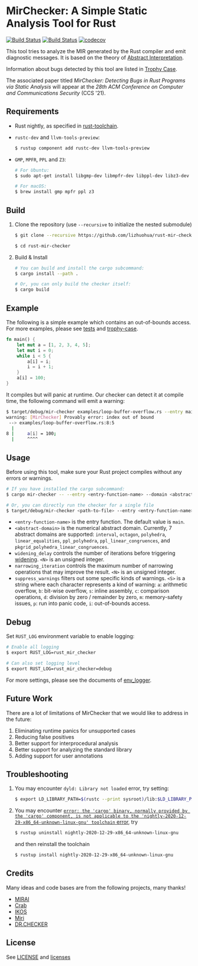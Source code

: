 # MirChecker: A Simple Static Analysis Tool for Rust

[![Build Status](https://travis-ci.com/lizhuohua/rust-mir-checker.svg?token=gQ3MGp1DXsVespCpQBDg&branch=master)](https://travis-ci.com/lizhuohua/rust-mir-checker)
[![Build Status](https://github.com/lizhuohua/rust-mir-checker/workflows/build/badge.svg)](https://github.com/lizhuohua/rust-mir-checker/actions?query=workflow%3Abuild)
[![codecov](https://codecov.io/gh/lizhuohua/rust-mir-checker/branch/master/graph/badge.svg?token=Y4MlI5AUql)](https://codecov.io/gh/lizhuohua/rust-mir-checker)

This tool tries to analyze the MIR generated by the Rust compiler and emit diagnostic messages. It is based on the theory of [Abstract Interpretation](https://en.wikipedia.org/wiki/Abstract_interpretation).

Information about bugs detected by this tool are listed in [Trophy Case](trophy-case/README.md).

The associated paper titled *MirChecker: Detecting Bugs in Rust Programs via Static Analysis* will appear at the *28th ACM Conference on Computer and Communications Security* (CCS '21).

## Requirements

* Rust nightly, as specified in [rust-toolchain](rust-toolchain.toml).
* `rustc-dev` and `llvm-tools-preview`:

    ```sh
    $ rustup component add rustc-dev llvm-tools-preview
    ```

* `GMP`, `MPFR`, `PPL` and `Z3`:

    ```sh
    # For Ubuntu:
    $ sudo apt-get install libgmp-dev libmpfr-dev libppl-dev libz3-dev m4 libclang-dev
    
    # For macOS:
    $ brew install gmp mpfr ppl z3
    ```

## Build

1. Clone the repository (use `--recursive` to initialize the nested submodule)

    ```sh
    $ git clone --recursive https://github.com/lizhuohua/rust-mir-checker.git
    
    $ cd rust-mir-checker
    ```

2. Build & Install

    ```sh
    # You can build and install the cargo subcommand:
    $ cargo install --path .
    
    # Or, you can only build the checker itself:
    $ cargo build
    ```

## Example

The following is a simple example which contains an out-of-bounds access. For more examples, please see [tests](tests) and [trophy-case](trophy-case).

```rust
fn main() {
    let mut a = [1, 2, 3, 4, 5];
    let mut i = 0;
    while i < 5 {
        a[i] = i;
        i = i + 1;
    }
    a[i] = 100;
}
```

It compiles but will panic at runtime. Our checker can detect it at compile time, the following command will emit a warning:

```sh
$ target/debug/mir-checker examples/loop-buffer-overflow.rs --entry main --domain interval --widening_delay 5 --narrowing_iteration 5
warning: [MirChecker] Provably error: index out of bound
 --> examples/loop-buffer-overflow.rs:8:5
  |
8 |     a[i] = 100;
  |     ^^^^
```

## Usage

Before using this tool, make sure your Rust project compiles without any errors or warnings.

```sh
# If you have installed the cargo subcommand:
$ cargo mir-checker -- --entry <entry-function-name> --domain <abstract-domain> --widening_delay <N> --narrowing_iteration <N> --suppress_warnings <S>

# Or, you can directly run the checker for a single file
$ target/debug/mir-checker <path-to-file> --entry <entry-function-name> --domain <abstract-domain> --widening_delay <N> --narrowing_iteration <N> --suppress_warnings <S>
```

* `<entry-function-name>` is the entry function. The default value is `main`.
* `<abstract-domain>` is the numerical abstract domain. Currently, 7 abstract domains are supported: `interval`, `octagon`, `polyhedra`, `linear_equalities`, `ppl_polyhedra`, `ppl_linear_congruences`, and `pkgrid_polyhedra_linear_congruences`.
* `widening_delay` controls the number of iterations before triggering [widening](https://en.wikipedia.org/wiki/Widening_(computer_science)). `<N>` is an unsigned integer.
* `narrowing_iteration` controls the maximum number of narrowing operations that may improve the result. `<N>` is an unsigned integer.
* `suppress_warnings` filters out some specific kinds of warnings. `<S>` is a string where each character represents a kind of warning: `a`: arithmetic overflow, `b`: bit-wise overflow, `s`: inline assembly, `c`: comparison operations, `d`: division by zero / remainder by zero, `m`: memory-safety issues, `p`: run into panic code, `i`: out-of-bounds access.

## Debug

Set `RUST_LOG` environment variable to enable logging:

```sh
# Enable all logging
$ export RUST_LOG=rust_mir_checker

# Can also set logging level
$ export RUST_LOG=rust_mir_checker=debug
```

For more settings, please see the documents of [env_logger](https://crates.io/crates/env_logger).

## Future Work

There are a lot of limitations of MirChecker that we would like to address in the future:

1. Eliminating runtime panics for unsupported cases
2. Reducing false positives
3. Better support for interprocedural analysis
4. Better support for analyzing the standard library
5. Adding support for user annotations

## Troubleshooting

1. You may encounter `dyld: Library not loaded` error, try setting:

   ```sh
   $ export LD_LIBRARY_PATH=$(rustc --print sysroot)/lib:$LD_LIBRARY_PATH
   ```
2. You may encounter [`error: the 'cargo' binary, normally provided by the 'cargo' component, is not applicable to the 'nightly-2020-12-29-x86_64-unknown-linux-gnu' toolchain` error](https://github.com/rust-lang/rustup/issues/3025#issuecomment-1180026655), try
   ```sh
   $ rustup uninstall nightly-2020-12-29-x86_64-unknown-linux-gnu
   ```
   and then reinstall the toolchain
   ```sh
   $ rustup install nightly-2020-12-29-x86_64-unknown-linux-gnu
   ```

## Credits

Many ideas and code bases are from the following projects, many thanks!

* [MIRAI](https://github.com/facebookexperimental/MIRAI)
* [Crab](https://github.com/seahorn/crab)
* [IKOS](https://github.com/NASA-SW-VnV/ikos)
* [Miri](https://github.com/rust-lang/miri)
* [DR.CHECKER](https://github.com/ucsb-seclab/dr_checker)

## License

See [LICENSE](LICENSE) and [licenses](licenses)
